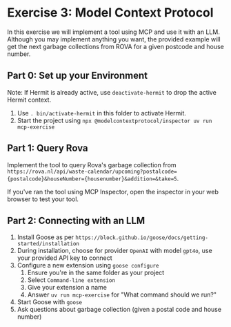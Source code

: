 # Exercise 3: Model Context Protocol

In this exercise we will implement a tool using MCP and use it with an LLM. Although you may implement anything you want, the provided example will get the next garbage collections from ROVA for a given postcode and house number.

## Part 0: Set up your Environment
Note: If Hermit is already active, use `deactivate-hermit` to drop the active Hermit context. 

1. Use `. bin/activate-hermit` in this folder to activate Hermit.
2. Start the project using `npx @modelcontextprotocol/inspector uv run mcp-exercise`

## Part 1: Query Rova
Implement the tool to query Rova's garbage collection from `https://rova.nl/api/waste-calendar/upcoming?postalcode={postalcode}&houseNumber={housenumber}&addition=&take=5`.

If you've ran the tool using MCP Inspector, open the inspector in your web browser to test your tool.

## Part 2: Connecting with an LLM
1. Install Goose as per `https://block.github.io/goose/docs/getting-started/installation`
2. During installation, choose for provider `OpenAI` with model `gpt4o`, use your provided API key to connect
3. Configure a new extension using `goose configure`
   1. Ensure you're in the same folder as your project
   2. Select `Command-line extension`
   3. Give your extension a name
   4. Answer `uv run mcp-exercise` for "What command should we run?" 
4. Start Goose with `goose`
5. Ask questions about garbage collection (given a postal code and house number)